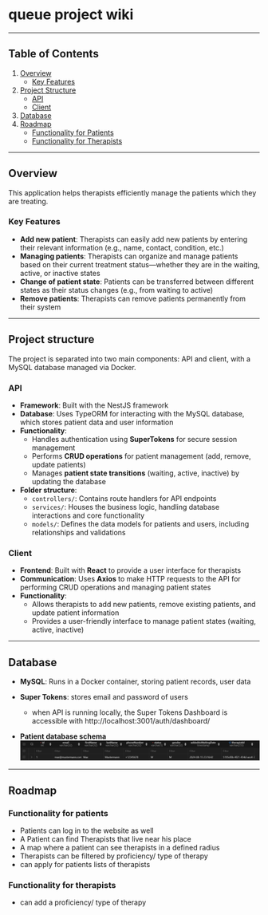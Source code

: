 # queue project wiki
---
## Table of Contents
1. [Overview](#overview)
    - [Key Features](#key-features)
2. [Project Structure](#project-structure)
    - [API](#api)
    - [Client](#client)
3. [Database](#database)
4. [Roadmap](#roadmap)
    - [Functionality for Patients](#functionality-for-patients)
    - [Functionality for Therapists](#functionality-for-therapists)

---
## Overview
This application helps therapists efficiently manage the patients which they are treating.

### Key Features
- **Add new patient**: Therapists can easily add new patients by entering their relevant information (e.g., name, contact, condition, etc.)
- **Managing patients**: Therapists can organize and manage patients based on their current treatment status—whether they are in the waiting, active, or inactive states
- **Change of patient state**: Patients can be transferred between different states as their status changes (e.g., from waiting to active)
- **Remove patients**: Therapists can remove patients permanently from their system
  
---
## Project structure
The project is separated into two main components: API and client, with a MySQL database managed via Docker.

### API
- **Framework**: Built with the NestJS framework
- **Database**: Uses TypeORM for interacting with the MySQL database, which stores patient data and user information
- **Functionality**:
    - Handles authentication using **SuperTokens** for secure session management
    - Performs **CRUD operations** for patient management (add, remove, update patients)
    - Manages **patient state transitions** (waiting, active, inactive) by updating the database
- **Folder structure**:
    - `controllers/`: Contains route handlers for API endpoints
    - `services/`: Houses the business logic, handling database interactions and core functionality
    - `models/`: Defines the data models for patients and users, including relationships and validations

### Client
- **Frontend**: Built with **React** to provide a user interface for therapists
- **Communication**: Uses **Axios** to make HTTP requests to the API for performing CRUD operations and managing patient states
- **Functionality**: 
    - Allows therapists to add new patients, remove existing patients, and update patient information
    - Provides a user-friendly interface to manage patient states (waiting, active, inactive)

---
## Database
- **MySQL**: Runs in a Docker container, storing patient records, user data
- **Super Tokens**: stores email and password of users
    - when API is running locally, the Super Tokens Dashboard is accessible with http://localhost:3001/auth/dashboard/

- **Patient database schema**
![patient database schema](./documentation/patient_database_schema_example.png)

---
## Roadmap
### Functionality for patients
- Patients can log in to the website as well
- A Patient can find Therapists that live near his place
- A map where a patient can see therapists in a defined radius
- Therapists can be filtered by  proficiency/ type of therapy
- can apply for patients lists of therapists

### Functionality for therapists
- can add a proficiency/ type of therapy
